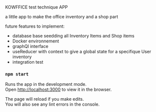 KOWFFICE test technique APP

a little app to make the office inventory and a shop part 

future features to implement:

- database base seedding all Inventory Items and Shop items
- Docker environnement 
- graphQl interface
- useReducer with context to give a global state for a specifique User inventory
- integration test

### `npm start`

Runs the app in the development mode.<br />
Open [http://localhost:3000](http://localhost:3000) to view it in the browser.

The page will reload if you make edits.<br />
You will also see any lint errors in the console.


